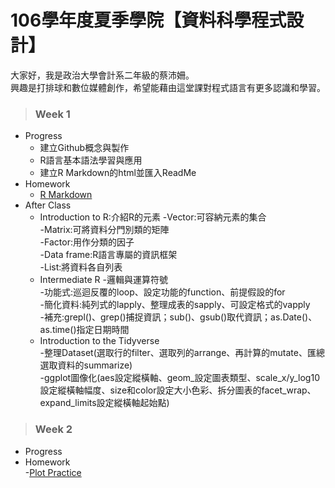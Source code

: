 # 106學年度夏季學院【資料科學程式設計】  
大家好，我是政治大學會計系二年級的蔡沛姍。  
興趣是打排球和數位媒體創作，希望能藉由這堂課對程式語言有更多認識和學習。  
>### Week 1  
* Progress  
  + 建立Github概念與製作  
  + R語言基本語法學習與應用  
  + 建立R Markdown的html並匯入ReadMe
* Homework  
  + [R Markdown](https://pei4.github.io/cs-x-programming/week1/HW1)
* After Class  
  + Introduction to R:介紹R的元素
   -Vector:可容納元素的集合  
   -Matrix:可將資料分門別類的矩陣  
   -Factor:用作分類的因子  
   -Data frame:R語言專屬的資訊框架  
   -List:將資料各自列表  
  + Intermediate R
   -邏輯與運算符號  
   -功能式:巡迴反覆的loop、設定功能的function、前提假設的for  
   -簡化資料:純列式的lapply、整理成表的sapply、可設定格式的vapply  
   -補充:grepl()、grep()捕捉資訊；sub()、gsub()取代資訊；as.Date()、as.time()指定日期時間  
  + Introduction to the Tidyverse  
   -整理Dataset(選取行的filter、選取列的arrange、再計算的mutate、匯總選取資料的summarize)  
   -ggplot圖像化(aes設定縱橫軸、geom_設定圖表類型、scale_x/y_log10設定縱橫軸幅度、size和color設定大小色彩、拆分圖表的facet_wrap、expand_limits設定縱橫軸起始點)  

>### Week 2  
* Progress  
* Homework  
-[Plot Practice](https://pei4.github.io/cs-x-programming/week2/HW2_part1)
